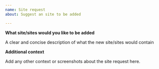 ```yaml
---
name: Site request
about: Suggest an site to be added

---
```


**What site/sites would you like to be added**

A clear and concise description of what the new site/sites would contain

**Additional context**

Add any other context or screenshots about the site request here.
